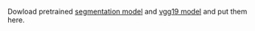 Dowload pretrained [segmentation model](https://yadi.sk/d/hcNhRltixuxIVw) and [vgg19 model](https://yadi.sk/d/yxJrNraRcujGCA) and put them here.
